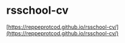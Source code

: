 # rsschool-cv

[https://reppeprotcod.github.io/rsschool-cv/](https://reppeprotcod.github.io/rsschool-cv/)